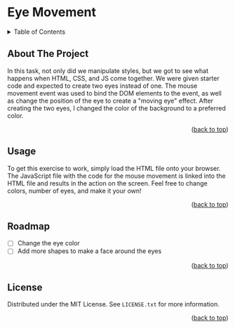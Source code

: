 <h1> Eye Movement</h1>

<details>
  <summary>Table of Contents</summary>
  <ol>
    <li>
      <a href="#about-the-project">About The Project</a>
    </li>
    <li><a href="#usage">Usage</a></li>
    <li><a href="#roadmap">Roadmap</a></li>
    <li><a href="#license">License</a></li>
  </ol>
</details>


<!-- ABOUT THE PROJECT -->
## About The Project


In this task, not only did we manipulate styles, but we got to see what happens when HTML, CSS, and JS come together. We were given starter code and expected to create two eyes instead of one. The mouse movement event was used to bind the DOM elements to the event, as well as change the position of the eye to create a "moving eye" effect. After creating the two eyes, I changed the color of the background to a preferred color. 

<p align="right">(<a href="#top">back to top</a>)</p>



<!-- USAGE EXAMPLES -->
## Usage

To get this exercise to work, simply load the HTML file onto your browser. The JavaScript file with the code for the mouse movement is linked into the HTML file and results in the action on the screen. Feel free to change colors, number of eyes, and make it your own!

<p align="right">(<a href="#top">back to top</a>)</p>



<!-- ROADMAP -->
## Roadmap

- [ ] Change the eye color
- [ ] Add more shapes to make a face around the eyes

<p align="right">(<a href="#top">back to top</a>)</p>



<!-- LICENSE -->
## License

Distributed under the MIT License. See `LICENSE.txt` for more information.

<p align="right">(<a href="#top">back to top</a>)</p>
